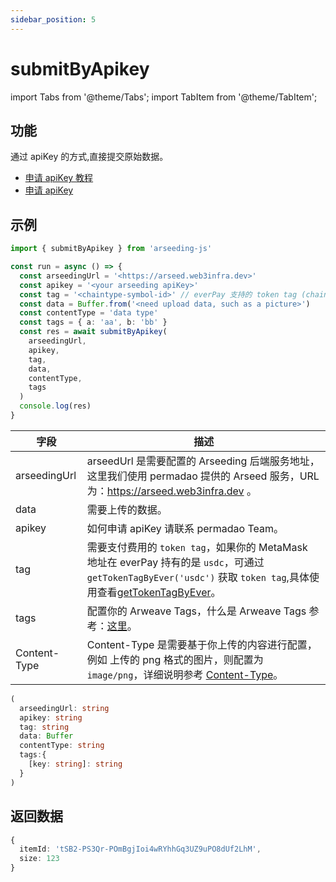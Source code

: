 ```yaml
---
sidebar_position: 5
---
```

# submitByApikey

import Tabs from '@theme/Tabs';
import TabItem from '@theme/TabItem';

## 功能

通过 apiKey 的方式,直接提交原始数据。

* [申请 apiKey 教程](../../other/arseeding%20apiKey.md)
* [申请 apiKey](https://apikey.web3infra.dev/)

## 示例

```ts
import { submitByApikey } from 'arseeding-js'

const run = async () => {
  const arseedingUrl = '<https://arseed.web3infra.dev>'
  const apikey = '<your arseeding apiKey>'
  const tag = '<chaintype-symbol-id>' // everPay 支持的 token tag (chainType-symbol-id)
  const data = Buffer.from('<need upload data, such as a picture>')
  const contentType = 'data type'
  const tags = { a: 'aa', b: 'bb' }
  const res = await submitByApikey(
    arseedingUrl,
    apikey,
    tag,
    data,
    contentType,
    tags
  )
  console.log(res)
}
```

<Tabs>
<TabItem value="field" label="参数" default>

| 字段 | 描述|
|-----|-----|
| arseedingUrl | arseedUrl 是需要配置的 Arseeding 后端服务地址，这里我们使用 permadao 提供的 Arseed 服务，URL 为：https://arseed.web3infra.dev 。|
| data | 需要上传的数据。|
|apikey| 如何申请 apiKey 请联系 permadao Team。|
| tag | 需要支付费用的 `token tag`，如果你的 MetaMask 地址在 everPay 持有的是 `usdc`，可通过 `getTokenTagByEver('usdc')` 获取 `token tag`,具体使用查看[getTokenTagByEver](./9.getTokenTag.md)。 |
| tags | 配置你的 Arweave Tags，什么是 Arweave Tags 参考：[这里](../../other/tags.md)。|
| Content-Type |  Content-Type 是需要基于你上传的内容进行配置，例如 上传的 png 格式的图片，则配置为 `image/png`，详细说明参考 [Content-Type](../../other/tags.md#content-type)。|

</TabItem>
<TabItem value="type" label="类型">

```ts
(
  arseedingUrl: string
  apikey: string
  tag: string
  data: Buffer
  contentType: string
  tags:{ 
    [key: string]: string
  }
)
```

</TabItem>
</Tabs>

## 返回数据

```ts
{
  itemId: 'tSB2-PS3Qr-POmBgjIoi4wRYhhGq3UZ9uPO8dUf2LhM',
  size: 123
}
```
